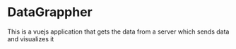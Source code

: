 # DataGrappher
This is a vuejs application that gets the data from a server which sends data and visualizes it 
